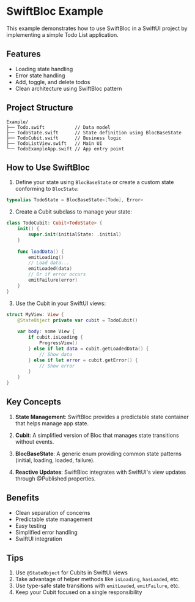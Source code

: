 # SwiftBloc Example

This example demonstrates how to use SwiftBloc in a SwiftUI project by implementing a simple Todo List application.

## Features

- Loading state handling
- Error state handling
- Add, toggle, and delete todos
- Clean architecture using SwiftBloc pattern

## Project Structure

```
Example/
├── Todo.swift           // Data model
├── TodoState.swift      // State definition using BlocBaseState
├── TodoCubit.swift      // Business logic
├── TodoListView.swift   // Main UI
└── TodoExampleApp.swift // App entry point
```

## How to Use SwiftBloc

1. Define your state using `BlocBaseState` or create a custom state conforming to `BlocState`:
```swift
typealias TodoState = BlocBaseState<[Todo], Error>
```

2. Create a Cubit subclass to manage your state:
```swift
class TodoCubit: Cubit<TodoState> {
    init() {
        super.init(initialState: .initial)
    }
    
    func loadData() {
        emitLoading()
        // Load data...
        emitLoaded(data)
        // Or if error occurs
        emitFailure(error)
    }
}
```

3. Use the Cubit in your SwiftUI views:
```swift
struct MyView: View {
    @StateObject private var cubit = TodoCubit()
    
    var body: some View {
        if cubit.isLoading {
            ProgressView()
        } else if let data = cubit.getLoadedData() {
            // Show data
        } else if let error = cubit.getError() {
            // Show error
        }
    }
}
```

## Key Concepts

1. **State Management**: SwiftBloc provides a predictable state container that helps manage app state.

2. **Cubit**: A simplified version of Bloc that manages state transitions without events.

3. **BlocBaseState**: A generic enum providing common state patterns (initial, loading, loaded, failure).

4. **Reactive Updates**: SwiftBloc integrates with SwiftUI's view updates through @Published properties.

## Benefits

- Clean separation of concerns
- Predictable state management
- Easy testing
- Simplified error handling
- SwiftUI integration

## Tips

1. Use `@StateObject` for Cubits in SwiftUI views
2. Take advantage of helper methods like `isLoading`, `hasLoaded`, etc.
3. Use type-safe state transitions with `emitLoaded`, `emitFailure`, etc.
4. Keep your Cubit focused on a single responsibility
